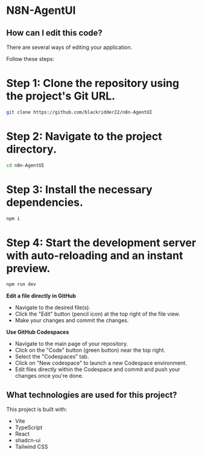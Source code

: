 # N8N-AgentUI

## How can I edit this code?

There are several ways of editing your application.

Follow these steps:
# Step 1: Clone the repository using the project's Git URL.
```sh
git clone https://github.com/blackridder22/n8n-AgentUI
```

# Step 2: Navigate to the project directory.
```sh
cd n8n-AgentUI
```

# Step 3: Install the necessary dependencies.
```sh
npm i
```

# Step 4: Start the development server with auto-reloading and an instant preview.

```sh
npm run dev
```

**Edit a file directly in GitHub**

- Navigate to the desired file(s).
- Click the "Edit" button (pencil icon) at the top right of the file view.
- Make your changes and commit the changes.

**Use GitHub Codespaces**

- Navigate to the main page of your repository.
- Click on the "Code" button (green button) near the top right.
- Select the "Codespaces" tab.
- Click on "New codespace" to launch a new Codespace environment.
- Edit files directly within the Codespace and commit and push your changes once you're done.

## What technologies are used for this project?

This project is built with:

- Vite
- TypeScript
- React
- shadcn-ui
- Tailwind CSS
